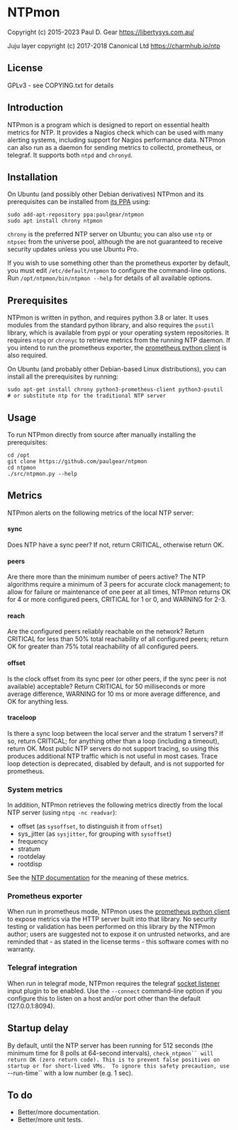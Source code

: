 # NTPmon

Copyright (c) 2015-2023 Paul D. Gear <https://libertysys.com.au/>

Juju layer copyright (c) 2017-2018 Canonical Ltd <https://charmhub.io/ntp>

## License

GPLv3 - see COPYING.txt for details

## Introduction

NTPmon is a program which is designed to report on essential health metrics for
NTP.  It provides a Nagios check which can be used with many alerting systems,
including support for Nagios performance data.  NTPmon can also run as a daemon
for sending metrics to collectd, prometheus, or telegraf.  It supports both
`ntpd` and `chronyd`.

## Installation

On Ubuntu (and possibly other Debian derivatives) NTPmon and its prerequisites
can be installed from [its
PPA](https://launchpad.net/~paulgear/+archive/ubuntu/ntpmon/) using:

    sudo add-apt-repository ppa:paulgear/ntpmon
    sudo apt install chrony ntpmon

`chrony` is the preferred NTP server on Ubuntu; you can also use `ntp` or
`ntpsec` from the universe pool, although the are not guaranteed to receive
security updates unless you use Ubuntu Pro.

If you wish to use something other than the prometheus exporter by default, you
must edit `/etc/default/ntpmon` to configure the command-line options.  Run
`/opt/ntpmon/bin/ntpmon --help` for details of all available options.

## Prerequisites

NTPmon is written in python, and requires python 3.8 or later.  It uses modules
from the standard python library, and also requires the `psutil` library, which
is available from pypi or your operating system repositories. It requires `ntpq`
or `chronyc` to retrieve metrics from the running NTP daemon. If you intend to
run the prometheus exporter, the [prometheus python
client](https://pypi.org/project/prometheus-client/) is also required.

On Ubuntu (and probably other Debian-based Linux distributions), you can install
all the prerequisites by running:

    sudo apt-get install chrony python3-prometheus-client python3-psutil
    # or substitute ntp for the traditional NTP server

## Usage

To run NTPmon directly from source after manually installing the prerequisites:

    cd /opt
    git clone https://github.com/paulgear/ntpmon
    cd ntpmon
    ./src/ntpmon.py --help

## Metrics

NTPmon alerts on the following metrics of the local NTP server:

#### sync

Does NTP have a sync peer?  If not, return CRITICAL, otherwise return OK.

#### peers

Are there more than the minimum number of peers active?  The NTP algorithms
require a minimum of 3 peers for accurate clock management; to allow for failure
or maintenance of one peer at all times, NTPmon returns OK for 4 or more
configured peers, CRITICAL for 1 or 0, and WARNING for 2-3.

#### reach

Are the configured peers reliably reachable on the network?  Return CRITICAL for
less than 50% total reachability of all configured peers; return OK for greater
than 75% total reachability of all configured peers.

#### offset

Is the clock offset from its sync peer (or other peers, if the sync peer is not
available) acceptable?  Return CRITICAL for 50 milliseconds or more average
difference, WARNING for 10 ms or more average difference, and OK for anything
less.

#### traceloop

Is there a sync loop between the local server and the stratum 1 servers? If so,
return CRITICAL; for anything other than a loop (including a timeout), return
OK.  Most public NTP servers do not support tracing, so using this produces
additional NTP traffic which is not useful in most cases. Trace loop detection
is deprecated, disabled by default, and is not supported for prometheus.

### System metrics

In addition, NTPmon retrieves the following metrics directly from the local NTP
server (using `ntpq -nc readvar`):

- offset (as `sysoffset`, to distinguish it from `offset`)
- sys_jitter (as `sysjitter`, for grouping with `sysoffset`)
- frequency
- stratum
- rootdelay
- rootdisp

See the [NTP documentation](http://doc.ntp.org/current-stable/ntpq.html#system)
for the meaning of these metrics.

### Prometheus exporter

When run in prometheus mode, NTPmon uses the [prometheus python
client](https://pypi.python.org/pypi/prometheus_client) to expose metrics via
the HTTP server built into that library.  No security testing or validation has
been performed on this library by the NTPmon author; users are suggested not to
expose it on untrusted networks, and are reminded that - as stated in the
license terms - this software comes with no warranty.

### Telegraf integration

When run in telegraf mode, NTPmon requires the telegraf [socket
listener](https://docs.influxdata.com/telegraf/v1/plugins/#input-socket_listener)
input plugin to be enabled.  Use the `--connect` command-line option if you
configure this to listen on a host and/or port other than the default
(127.0.0.1:8094).

## Startup delay

By default, until the NTP server has been running for 512 seconds (the minimum
time for 8 polls at 64-second intervals), `check_ntpmon`` will return OK (zero
return code). This is to prevent false positives on startup or for short-lived
VMs.  To ignore this safety precaution, use `--run-time`` with a low number
(e.g. 1 sec).

## To do

- Better/more documentation.
- Better/more unit tests.
